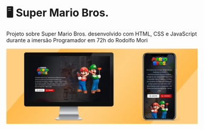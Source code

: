 # 🖥 Super Mario Bros.

Projeto sobre Super Mario Bros. desenvolvido com HTML, CSS e JavaScript durante a imersão Programador em 72h do Rodolfo Mori
<br>

<img src="./assets/super-mario-mockup.jpg">
